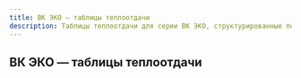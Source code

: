 ```yaml
---
title: ВК ЭКО — таблицы теплоотдачи
description: Таблицы теплоотдачи для серии ВК ЭКО, структурированные по высотам и ширинам.
---
```


## ВК ЭКО — таблицы теплоотдачи
